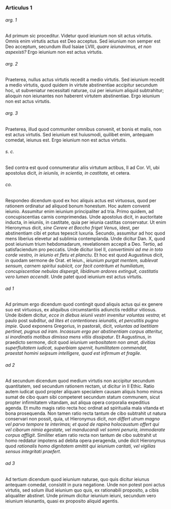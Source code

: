 ### Articulus 1

###### arg. 1
Ad primum sic proceditur. Videtur quod ieiunium non sit actus virtutis. Omnis enim virtutis actus est Deo acceptus. Sed ieiunium non semper est Deo acceptum, secundum illud Isaiae LVIII, *quare ieiunavimus, et non aspexisti?* Ergo ieiunium non est actus virtutis.

###### arg. 2
Praeterea, nullus actus virtutis recedit a medio virtutis. Sed ieiunium recedit a medio virtutis, quod quidem in virtute abstinentiae accipitur secundum hoc, ut subveniatur necessitati naturae, cui per ieiunium aliquid subtrahitur; alioquin non ieiunantes non haberent virtutem abstinentiae. Ergo ieiunium non est actus virtutis.

###### arg. 3
Praeterea, illud quod communiter omnibus convenit, et bonis et malis, non est actus virtutis. Sed ieiunium est huiusmodi, quilibet enim, antequam comedat, ieiunus est. Ergo ieiunium non est actus virtutis.

###### s. c.
Sed contra est quod connumeratur aliis virtutum actibus, II ad Cor. VI, ubi apostolus dicit, *in ieiuniis, in scientia, in castitate,* et cetera.

###### co.
Respondeo dicendum quod ex hoc aliquis actus est virtuosus, quod per rationem ordinatur ad aliquod bonum honestum. Hoc autem convenit ieiunio. Assumitur enim ieiunium principaliter ad tria. Primo quidem, ad concupiscentias carnis comprimendas. Unde apostolus dicit, in auctoritate inducta, in ieiuniis, in castitate, quia per ieiunia castitas conservatur. Ut enim Hieronymus dicit, *sine Cerere et Baccho friget Venus*, idest, per abstinentiam cibi et potus tepescit luxuria. Secundo, assumitur ad hoc quod mens liberius elevetur ad sublimia contemplanda. Unde dicitur Dan. X, quod post ieiunium trium hebdomadarum, revelationem accepit a Deo. Tertio, ad satisfaciendum pro peccatis. Unde dicitur Ioel II, *convertimini ad me in toto corde vestro, in ieiunio et fletu et planctu*. Et hoc est quod Augustinus dicit, in quodam sermone de Orat. et Ieiun., *ieiunium purgat mentem, sublevat sensum, carnem spiritui subiicit, cor facit contritum et humiliatum, concupiscentiae nebulas dispergit, libidinum ardores extinguit, castitatis vero lumen accendit*. Unde patet quod ieiunium est actus virtutis.

###### ad 1
Ad primum ergo dicendum quod contingit quod aliquis actus qui ex genere suo est virtuosus, ex aliquibus circumstantiis adiunctis redditur vitiosus. Unde ibidem dicitur, *ecce in diebus ieiunii vestri invenitur voluntas vestra*; et paulo post subditur, *ad lites et contentiones ieiunatis, et percutitis pugno impie*. Quod exponens Gregorius, in pastorali, dicit, *voluntas ad laetitiam pertinet, pugnus ad iram. Incassum ergo per abstinentiam corpus atteritur, si inordinatis motibus dimissa mens vitiis dissipatur*. Et Augustinus, in praedicto sermone, dicit quod *ieiunium verbositatem non amat, divitias superfluitatem iudicat, superbiam spernit, humilitatem commendat, praestat homini seipsum intelligere, quod est infirmum et fragile*.

###### ad 2
Ad secundum dicendum quod medium virtutis non accipitur secundum quantitatem, sed secundum rationem rectam, ut dicitur in II Ethic. Ratio autem iudicat quod propter aliquam specialem causam aliquis homo minus sumat de cibo quam sibi competeret secundum statum communem, sicut propter infirmitatem vitandam, aut aliqua opera corporalia expeditius agenda. Et multo magis ratio recta hoc ordinat ad spiritualia mala vitanda et bona prosequenda. Non tamen ratio recta tantum de cibo subtrahit ut natura conservari non possit, quia, ut Hieronymus dicit, *non differt utrum magno vel parvo tempore te interimas; et quod de rapina holocaustum offert qui vel ciborum nimia egestate, vel manducandi vel somni penuria, immoderate corpus affligit*. Similiter etiam ratio recta non tantum de cibo subtrahit ut homo reddatur impotens ad debita opera peragenda, unde dicit Hieronymus quod *rationalis homo dignitatem amittit qui ieiunium caritati, vel vigilias sensus integritati praefert*.

###### ad 3
Ad tertium dicendum quod ieiunium naturae, quo quis dicitur ieiunus antequam comedat, consistit in pura negatione. Unde non potest poni actus virtutis, sed solum illud ieiunium quo quis, ex rationabili proposito, a cibis aliqualiter abstinet. Unde primum dicitur ieiunium ieiuni, secundum vero ieiunium ieiunantis, quasi ex proposito aliquid agentis.

